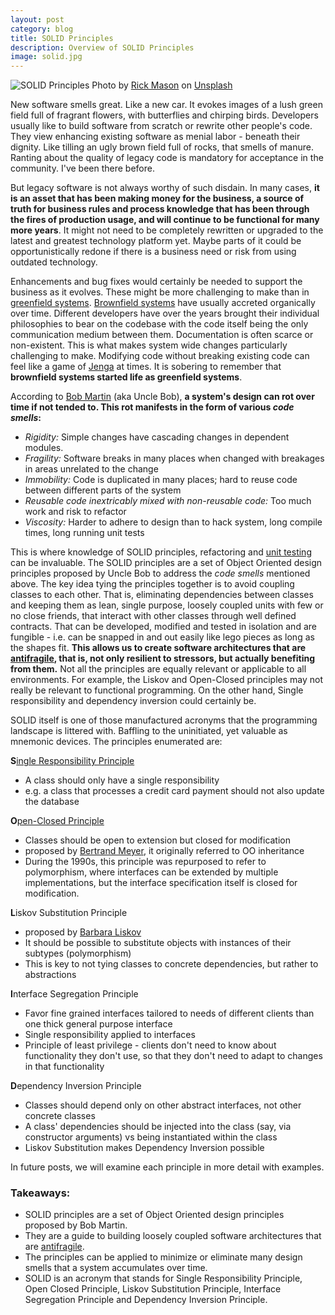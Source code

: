 ```yaml
---
layout: post
category: blog
title: SOLID Principles
description: Overview of SOLID Principles
image: solid.jpg
---
```


![SOLID Principles](../../../img/solid.jpg)
<span class="credit">Photo by <a href="https://unsplash.com/@egnaro?utm_source=unsplash&amp;utm_medium=referral&amp;utm_content=creditCopyText">Rick Mason</a> on <a href="https://unsplash.com/s/photos/lego?utm_source=unsplash&amp;utm_medium=referral&amp;utm_content=creditCopyText">Unsplash</a></span>

New software smells great. Like a new car. It evokes images of a lush green field full of fragrant flowers, with butterflies and chirping birds. Developers usually like to build software from scratch or rewrite other people's code. They view enhancing existing software as menial labor - beneath their dignity. Like tilling an ugly brown field full of rocks, that smells of manure. Ranting about the quality of legacy code is mandatory for acceptance in the community. I've been there before.   

But legacy software is not always worthy of such disdain. In many cases, **it is an asset that has been making money for the business, a source of truth for business rules and process knowledge that has been through the fires of production usage, and will continue to be functional for many more years**. It might not need to be completely rewritten or upgraded to the latest and greatest technology platform yet. Maybe parts of it could be opportunistically redone if there is a business need or risk from using outdated technology.   

Enhancements and bug fixes would certainly be needed to support the business as it evolves. These might be more challenging to make than in [greenfield systems](https://en.wikipedia.org/wiki/Greenfield_project). [Brownfield systems](https://en.wikipedia.org/wiki/Brownfield_(software_development)) have usually accreted organically over time. Different developers have over the years brought their individual philosophies to bear on the codebase with the code itself being the only communication medium between them. Documentation is often scarce or non-existent. This is what makes system wide changes particularly challenging to make. Modifying code without breaking existing code can feel like a game of [Jenga](https://en.wikipedia.org/wiki/Jenga) at times. It is sobering to remember that **brownfield systems started life as greenfield systems**.      

According to [Bob Martin](https://en.wikipedia.org/wiki/Robert_C._Martin) (aka Uncle Bob), **a system's design can rot over time if not tended to. This rot manifests in the form of various _code smells_:**
- *Rigidity:* Simple changes have cascading changes in dependent modules. 
- *Fragility:* Software breaks in many places when changed with breakages in areas unrelated to the change  
- *Immobility:* Code is duplicated in many places; hard to reuse code between different parts of the system  
- *Reusable code inextricably mixed with non-reusable code:* Too much work and risk to refactor 
- *Viscosity:* Harder to adhere to design than to hack system, long compile times, long running unit tests	  

This is where knowledge of SOLID principles, refactoring and [unit testing](/blog/unit-testing-1) can be invaluable. The SOLID principles are a set of Object Oriented design principles proposed by Uncle Bob to address the _code smells_ mentioned above. The key idea tying the principles together is to avoid coupling classes to each other. That is, eliminating dependencies between classes and keeping them as lean, single purpose, loosely coupled units with few or no close friends, that interact with other classes through well defined contracts. That can be developed, modified and tested in isolation and are fungible - i.e. can be snapped in and out easily like lego pieces as long as the shapes fit. **This allows us to create software architectures that are [antifragile](https://en.wikipedia.org/wiki/Antifragile), that is, not only resilient to stressors, but actually benefiting from them.** Not all the principles are equally relevant or applicable to all environments. For example, the Liskov and Open-Closed principles may not really be relevant to functional programming. On the other hand, Single responsibility and dependency inversion could certainly be.     

SOLID itself is one of those manufactured acronyms that the programming landscape is littered with. Baffling to the uninitiated, yet valuable as mnemonic devices. The principles enumerated are:  

**S**[ingle Responsibility Principle](/blog/single-responsibility-principle)  
- A class should only have a single responsibility  
- e.g. a class that processes a credit card payment should not also update the database   

**O**[pen-Closed Principle](/blog/open-closed-principle)
- Classes should be open to extension but closed for modification  
- proposed by [Bertrand Meyer](https://en.wikipedia.org/wiki/Bertrand_Meyer), it originally referred to OO inheritance
- During the 1990s, this principle was repurposed to refer to polymorphism, where interfaces can be extended by multiple implementations, but the interface specification itself is closed for modification.  

**L**iskov Substitution Principle  
- proposed by [Barbara Liskov](https://en.wikipedia.org/wiki/Barbara_Liskov)
- It should be possible to substitute objects with instances of their subtypes (polymorphism)  
- This is key to not tying classes to concrete dependencies, but rather to abstractions  

**I**nterface Segregation Principle  
- Favor fine grained interfaces tailored to needs of different clients than one thick general purpose interface  
- Single responsibility applied to interfaces  
- Principle of least privilege - clients don't need to know about functionality they don't use, so that they don't need to adapt to changes in that functionality    

**D**ependency Inversion Principle        
- Classes should depend only on other abstract interfaces, not other concrete classes  
- A class' dependencies should be injected into the class (say, via constructor arguments) vs being instantiated within the class
- Liskov Substitution makes Dependency Inversion possible   

In future posts, we will examine each principle in more detail with examples.  

### Takeaways:
- SOLID principles are a set of Object Oriented design principles proposed by Bob Martin.
- They are a guide to building loosely coupled software architectures that are [antifragile](https://en.wikipedia.org/wiki/Antifragile).
- The principles can be applied to minimize or eliminate many design smells that a system accumulates over time.
- SOLID is an acronym that stands for Single Responsibility Principle, Open Closed Principle, Liskov Substitution Principle, Interface Segregation Principle and Dependency Inversion Principle.